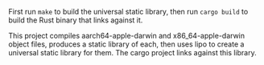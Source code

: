 First run `make` to build the universal static library, then run `cargo build` to build the Rust binary that links against it.

This project compiles aarch64-apple-darwin and x86_64-apple-darwin object files, produces a static library of each, then uses lipo to create a universal static library for them. The cargo project links against this library.
